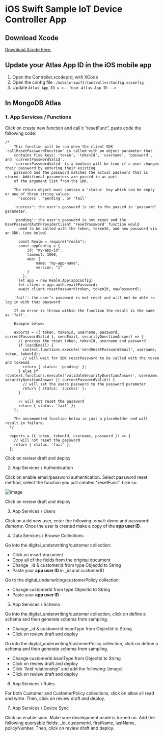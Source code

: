 
# iOS Swift Sample IoT Device Controller App

## Download Xcode
[Download Xcode here.](https://developer.apple.com/xcode/)

## Update your Atlas App ID in the iOS mobile app

1. Open the Controller.xcodeproj with XCode
2. Open the config file  ```./mobile-swift/Controller/Config.xcconfig```
3. Update ```Atlas_App_ID = <-- Your Atlas App ID -->```

## In MongoDB Atlas

### 1. App Services / Functions 
Click on create new function and call it “resetFunc”, paste code the following code:

```
/*
    This function will be run when the client SDK 'callResetPasswordFunction' is called with an object parameter that
    contains five keys: 'token', 'tokenId', 'username', 'password', and 'currentPasswordValid'.
    'currentPasswordValid' is a boolean will be true if a user changes their password by entering their existing
    password and the password matches the actual password that is stored. Additional parameters are passed in as part
    of the argument list from the SDK.

    The return object must contain a 'status' key which can be empty or one of three string values:
      'success', 'pending', or 'fail'

    'success': the user's password is set to the passed in 'password' parameter.

    'pending': the user's password is not reset and the UserPasswordAuthProviderClient 'resetPassword' function would
      need to be called with the token, tokenId, and new password via an SDK. (see below)

      const Realm = require("realm");
      const appConfig = {
          id: "my-app-id",
          timeout: 1000,
          app: {
              name: "my-app-name",
              version: "1"
          }
        };
      let app = new Realm.App(appConfig);
      let client = app.auth.emailPassword;
      await client.resetPassword(token, tokenId, newPassword);

    'fail': the user's password is not reset and will not be able to log in with that password.

    If an error is thrown within the function the result is the same as 'fail'.

    Example below:

    exports = ({ token, tokenId, username, password, currentPasswordValid }, sendEmail, securityQuestionAnswer) => {
      // process the reset token, tokenId, username and password
      if (sendEmail) {
        context.functions.execute('sendResetPasswordEmail', username, token, tokenId);
        // will wait for SDK resetPassword to be called with the token and tokenId
        return { status: 'pending' };
      } else if (context.functions.execute('validateSecurityQuestionAnswer', username, securityQuestionAnswer || currentPasswordValid)) {
        // will set the users password to the password parameter
        return { status: 'success' };
      }

      // will not reset the password
      return { status: 'fail' };
    };

    The uncommented function below is just a placeholder and will result in failure.
  */

  exports = ({ token, tokenId, username, password }) => {
    // will not reset the password
    return { status: 'fail' };
  };
```

Click on review draft and deploy

2. App Services / Authentication

Click on enable email/password authentication. Select password reset method, select the function you just created "resetFunc". Like so: 

![image](src/authentication)

Click on review draft and deploy 

3. App Services / Users

Click on a dd new user, enter the following: email: *demo* and password: *demopw*. Once the user is created make a copy of the **app user ID**.

4. Data Services / Browse Collections

Go into the digital_underwriting/customer collection:
* Click on insert document
* Copy all of the fields from the original document
* Change _id & customerId from type ObjectId to String
* Paste your **app user ID** in _id and customerID

Go to the digital_underwriting/customerPolicy collection:
* Change customerId from type ObjectId to String
* Paste your **app user ID** 

5. App Services / Schema

Go into the digital_underwriting/customer collection, click on define a schema and then generate schema from sampling.
* Change _id & customerId bsonType from ObjectId to String
* Click on review draft and deploy

Go into the digital_underwriting/customerPolicy collection, click on define a schema and then generate schema from sampling.
* Change customerId bsonType from ObjectId to String
* Click on review draft and deploy
* Click “Add relationship” and add the following: [image]
* Click on review draft and deploy

6. App Services / Rules

For both Customer and CustomerPolicy collections, click on allow all read and write. Then, click on review draft and deploy.

7. App Services / Device Sync

Click on enable sync. Make sure development mode is turned on. Add the following queryable fields: _id, customerid, firstName, lastName, policyNumber. Then, click on review draft and deploy.





